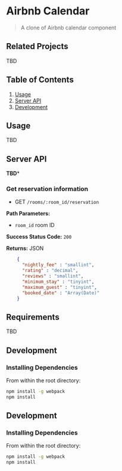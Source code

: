 # Airbnb Calendar

> A clone of Airbnb calendar component

## Related Projects

TBD

## Table of Contents

1. [Usage](#Usage)
1. [Server API](#ServerAPI)
1. [Development](#development)

## Usage

TBD

## Server API

**TBD***

### Get reservation information
  * GET `/rooms/:room_id/reservation`

**Path Parameters:**
  * `room_id` room ID

**Success Status Code:** `200`

**Returns:** JSON

```json
    {
      "nightly_fee" : "smallint",
      "rating" : "decimal",
      "reviews" : "smallint",
      "minimum_stay" : "tinyint",
      "maximum_guest" : "tinyint",
      "booked_date" : "Array(Date)"
    }
```

## Requirements

TBD

## Development

### Installing Dependencies

From within the root directory:

```sh
npm install -g webpack
npm install
```

## Development

### Installing Dependencies

From within the root directory:

```sh
npm install -g webpack
npm install
```
